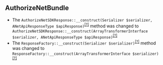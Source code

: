 AuthorizeNetBundle
------------------
* The `AuthorizeNetSDKResponse::__construct(Serializer $serializer, ANetApiResponseType $apiResponse)`<sup>[[?]](https://github.com/oroinc/OroAuthorizeNetBundle/tree/4.1.0/AuthorizeNet/Response/AuthorizeNetSDKResponse.php#L32 "Oro\Bundle\AuthorizeNetBundle\AuthorizeNet\Response\AuthorizeNetSDKResponse")</sup> method was changed to `AuthorizeNetSDKResponse::__construct(ArrayTransformerInterface $serializer, ANetApiResponseType $apiResponse)`<sup>[[?]](https://github.com/oroinc/OroAuthorizeNetBundle/tree/4.1.1/AuthorizeNet/Response/AuthorizeNetSDKResponse.php#L32 "Oro\Bundle\AuthorizeNetBundle\AuthorizeNet\Response\AuthorizeNetSDKResponse")</sup>
* The `ResponseFactory::__construct(Serializer $serializer)`<sup>[[?]](https://github.com/oroinc/OroAuthorizeNetBundle/tree/4.1.0/AuthorizeNet/Response/ResponseFactory.php#L21 "Oro\Bundle\AuthorizeNetBundle\AuthorizeNet\Response\ResponseFactory")</sup> method was changed to `ResponseFactory::__construct(ArrayTransformerInterface $serializer)`<sup>[[?]](https://github.com/oroinc/OroAuthorizeNetBundle/tree/4.1.1/AuthorizeNet/Response/ResponseFactory.php#L21 "Oro\Bundle\AuthorizeNetBundle\AuthorizeNet\Response\ResponseFactory")</sup>

